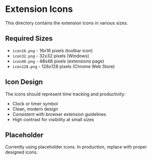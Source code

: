 # Extension Icons

This directory contains the extension icons in various sizes.

## Required Sizes
- `icon16.png` - 16x16 pixels (toolbar icon)
- `icon32.png` - 32x32 pixels (Windows)
- `icon48.png` - 48x48 pixels (extensions page)
- `icon128.png` - 128x128 pixels (Chrome Web Store)

## Icon Design
The icons should represent time tracking and productivity:
- Clock or timer symbol
- Clean, modern design
- Consistent with browser extension guidelines
- High contrast for visibility at small sizes

## Placeholder
Currently using placeholder icons. In production, replace with proper designed icons.
